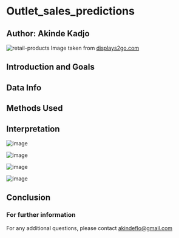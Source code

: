 # Outlet_sales_predictions

## Author: Akinde Kadjo

![retail-products](https://user-images.githubusercontent.com/111167621/191670964-20c7c4c8-4664-4cef-8bf1-d240de64be4e.jpg)
Image taken from [displays2go.com](https://www.displays2go.com/Industry/Retail-Fixtures-Selling-Merchandise-Brick-Mortar-Stores-67)
## Introduction and Goals

## Data Info

## Methods Used

## Interpretation

![image](https://user-images.githubusercontent.com/111167621/191872576-e8f96aba-ac1e-40a3-85dd-9ae163066671.png)

![image](https://user-images.githubusercontent.com/111167621/191671527-53768e31-d3a5-414a-86c3-10565e06d8e7.png)

![image](https://user-images.githubusercontent.com/111167621/191671606-6f9ff616-b69d-412c-9678-d01967d75300.png)


![image](https://user-images.githubusercontent.com/111167621/191884193-d5d22cc8-7fc0-4a6e-adf6-865119feec78.png)

## Conclusion

### For further information
For any additional questions, please contact akindeflo@gmail.com

